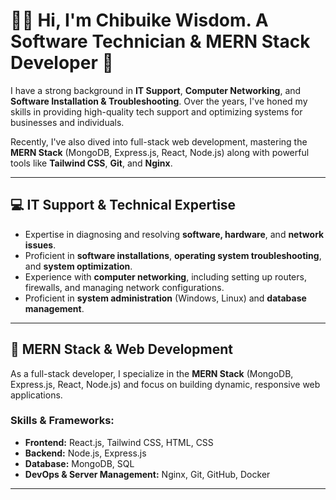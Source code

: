 <!--
**chibuikewis/chibuikewis** is a ✨ _special_ ✨ repository because its `README.md` (this file) appears on your GitHub profile.

Here are some ideas to get you started:

- 🔭 I’m currently working on ...
- 🌱 I’m currently learning ...
- 👯 I’m looking to collaborate on ...
- 🤔 I’m looking for help with ...
- 💬 Ask me about ...
- 📫 How to reach me: ...
- 😄 Pronouns: ...
- ⚡ Fun fact: ...
-->
# 👨‍💻 Hi, I'm Chibuike Wisdom. A Software Technician & MERN Stack Developer 🚀

I have a strong background in **IT Support**, **Computer Networking**, and **Software Installation & Troubleshooting**. Over the years, I've honed my skills in providing high-quality tech support and optimizing systems for businesses and individuals.

Recently, I've also dived into full-stack web development, mastering the **MERN Stack** (MongoDB, Express.js, React, Node.js) along with powerful tools like **Tailwind CSS**, **Git**, and **Nginx**.

---

## 💻 IT Support & Technical Expertise
- Expertise in diagnosing and resolving **software, hardware**, and **network issues**.
- Proficient in **software installations**, **operating system troubleshooting**, and **system optimization**.
- Experience with **computer networking**, including setting up routers, firewalls, and managing network configurations.
- Proficient in **system administration** (Windows, Linux) and **database management**.

---

## 🚀 MERN Stack & Web Development
As a full-stack developer, I specialize in the **MERN Stack** (MongoDB, Express.js, React, Node.js) and focus on building dynamic, responsive web applications.

### Skills & Frameworks:
- **Frontend:** React.js, Tailwind CSS, HTML, CSS
- **Backend:** Node.js, Express.js
- **Database:** MongoDB, SQL
- **DevOps & Server Management:** Nginx, Git, GitHub, Docker

<!--### My Projects:
1. [**Task Manager App**](https://github.com/johndoe/task-manager) - A full-stack web app with user authentication and a MongoDB backend.
2. [**Personal Blog**](https://github.com/johndoe/personal-blog) - Built with **React** and **Tailwind CSS**, with **Node.js** API for content management.
3. [**E-Commerce Website**](https://github.com/johndoe/e-commerce-app) - A complete e-commerce app using **React**, **Redux**, and **MongoDB**.
-->
---

